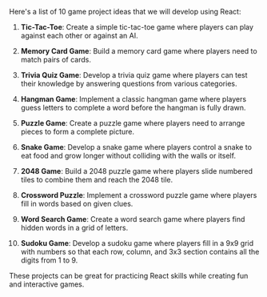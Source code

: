 Here's a list of 10 game project ideas that we will develop using React:

1. **Tic-Tac-Toe**: Create a simple tic-tac-toe game where players can play against each other or against an AI.

2. **Memory Card Game**: Build a memory card game where players need to match pairs of cards.

3. **Trivia Quiz Game**: Develop a trivia quiz game where players can test their knowledge by answering questions from various categories.

4. **Hangman Game**: Implement a classic hangman game where players guess letters to complete a word before the hangman is fully drawn.

5. **Puzzle Game**: Create a puzzle game where players need to arrange pieces to form a complete picture.

6. **Snake Game**: Develop a snake game where players control a snake to eat food and grow longer without colliding with the walls or itself.

7. **2048 Game**: Build a 2048 puzzle game where players slide numbered tiles to combine them and reach the 2048 tile.

8. **Crossword Puzzle**: Implement a crossword puzzle game where players fill in words based on given clues.

9. **Word Search Game**: Create a word search game where players find hidden words in a grid of letters.

10. **Sudoku Game**: Develop a sudoku game where players fill in a 9x9 grid with numbers so that each row, column, and 3x3 section contains all the digits from 1 to 9.

These projects can be great for practicing React skills while creating fun and interactive games.